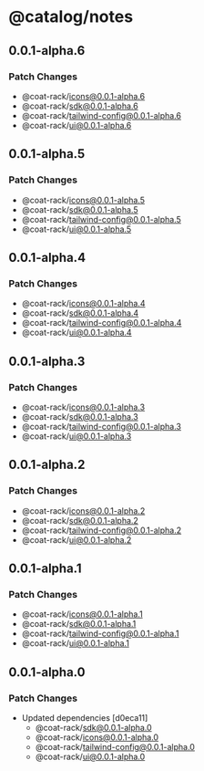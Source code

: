 # @catalog/notes

## 0.0.1-alpha.6

### Patch Changes

- @coat-rack/icons@0.0.1-alpha.6
- @coat-rack/sdk@0.0.1-alpha.6
- @coat-rack/tailwind-config@0.0.1-alpha.6
- @coat-rack/ui@0.0.1-alpha.6

## 0.0.1-alpha.5

### Patch Changes

- @coat-rack/icons@0.0.1-alpha.5
- @coat-rack/sdk@0.0.1-alpha.5
- @coat-rack/tailwind-config@0.0.1-alpha.5
- @coat-rack/ui@0.0.1-alpha.5

## 0.0.1-alpha.4

### Patch Changes

- @coat-rack/icons@0.0.1-alpha.4
- @coat-rack/sdk@0.0.1-alpha.4
- @coat-rack/tailwind-config@0.0.1-alpha.4
- @coat-rack/ui@0.0.1-alpha.4

## 0.0.1-alpha.3

### Patch Changes

- @coat-rack/icons@0.0.1-alpha.3
- @coat-rack/sdk@0.0.1-alpha.3
- @coat-rack/tailwind-config@0.0.1-alpha.3
- @coat-rack/ui@0.0.1-alpha.3

## 0.0.1-alpha.2

### Patch Changes

- @coat-rack/icons@0.0.1-alpha.2
- @coat-rack/sdk@0.0.1-alpha.2
- @coat-rack/tailwind-config@0.0.1-alpha.2
- @coat-rack/ui@0.0.1-alpha.2

## 0.0.1-alpha.1

### Patch Changes

- @coat-rack/icons@0.0.1-alpha.1
- @coat-rack/sdk@0.0.1-alpha.1
- @coat-rack/tailwind-config@0.0.1-alpha.1
- @coat-rack/ui@0.0.1-alpha.1

## 0.0.1-alpha.0

### Patch Changes

- Updated dependencies [d0eca11]
  - @coat-rack/sdk@0.0.1-alpha.0
  - @coat-rack/icons@0.0.1-alpha.0
  - @coat-rack/tailwind-config@0.0.1-alpha.0
  - @coat-rack/ui@0.0.1-alpha.0
